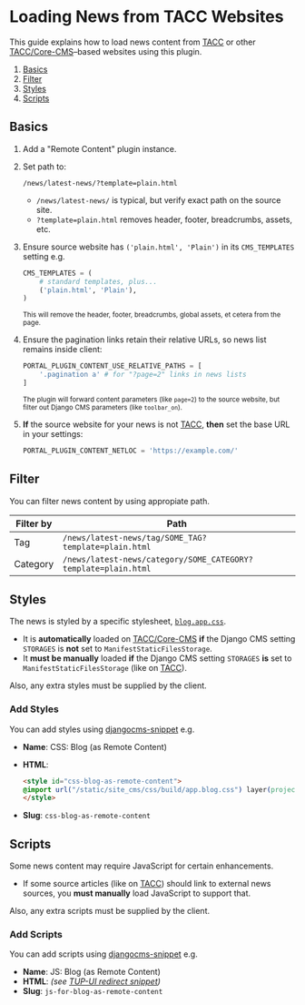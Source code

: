 # Loading News from TACC Websites

This guide explains how to load news content from [TACC] or other [TACC/Core-CMS]–based websites using this plugin.

[TACC]: https://tacc.utexas.edu
[TACC/Core-CMS]: https://github.com/TACC/Core-CMS

1. [Basics](#basics)
2. [Filter](#filter)
3. [Styles](#styles)
4. [Scripts](#scripts)

## Basics

1. Add a "Remote Content" plugin instance.
2. Set path to:

    ```
    /news/latest-news/?template=plain.html
    ```

    - `/news/latest-news/` is typical, but verify exact path on the source site.
    - `?template=plain.html` removes header, footer, breadcrumbs, assets, etc.

3. Ensure source website has `('plain.html', 'Plain')` in its `CMS_TEMPLATES` setting e.g.

    ```py
    CMS_TEMPLATES = (
        # standard templates, plus...
        ('plain.html', 'Plain'),
    )
    ```

    <sup>This will remove the header, footer, breadcrumbs, global assets, et cetera from the page.</sup>

4. Ensure the pagination links retain their relative URLs, so news list remains inside client:

    ```py
    PORTAL_PLUGIN_CONTENT_USE_RELATIVE_PATHS = [
        '.pagination a' # for "?page=2" links in news lists
    ]
    ```

    <sup>The plugin will forward content parameters (like `page=2`) to the source website, but filter out Django CMS parameters (like `toolbar_on`).</sup>

5. **If** the source website for your news is not [TACC], **then** set the base URL in your settings:

    ```py
    PORTAL_PLUGIN_CONTENT_NETLOC = 'https://example.com/'
    ```

## Filter

You can filter news content by using appropiate path.

| Filter by | Path |
| - | - |
| Tag | `/news/latest-news/tag/SOME_TAG?template=plain.html` |
| Category | `/news/latest-news/category/SOME_CATEGORY?template=plain.html` |

## Styles

The news is styled by a specific stylesheet, [`blog.app.css`](https://github.com/TACC/Core-CMS/blob/v4.29.1/taccsite_cms/static/site_cms/css/src/_imports/components/django.cms.blog.app.css).

- It is **automatically** loaded on [TACC/Core-CMS] **if** the Django CMS setting `STORAGES` is **not** set to `ManifestStaticFilesStorage`.
- It **must be manually** loaded **if** the Django CMS setting `STORAGES` **is** set to `ManifestStaticFilesStorage` (like on [TACC]).

Also, any extra styles must be supplied by the client.

### Add Styles

You can add styles using [djangocms-snippet](https://github.com/django-cms/djangocms-snippet) e.g.

- **Name**: CSS: Blog (as Remote Content)
- **HTML**:

    ```html
    <style id="css-blog-as-remote-content">
    @import url("/static/site_cms/css/build/app.blog.css") layer(project);
    </style>
    ```

- **Slug**: `css-blog-as-remote-content`

## Scripts

Some news content may require JavaScript for certain enhancements.

- If some source articles (like on [TACC]) should link to external news sources, you **must manually** load JavaScript to support that.

Also, any extra scripts must be supplied by the client.

### Add Scripts

You can add scripts using [djangocms-snippet](https://github.com/django-cms/djangocms-snippet) e.g.

- **Name**: JS: Blog (as Remote Content)
- **HTML**: _(see [TUP-UI redirect snippet](https://github.com/TACC/tup-ui/blob/v1.1.15/apps/tup-cms/src/taccsite_cms/templates/snippets/redirect.html))_
- **Slug**: `js-for-blog-as-remote-content`
